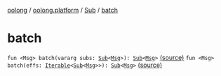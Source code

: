 [oolong](../../index.md) / [oolong.platform](../index.md) / [Sub](index.md) / [batch](./batch.md)

# batch

`fun <Msg> batch(vararg subs: `[`Sub`](index.md)`<`[`Msg`](batch.md#Msg)`>): `[`Sub`](index.md)`<`[`Msg`](batch.md#Msg)`>` [(source)](https://github.com/pardom/oolong/tree/master/oolong/src/main/kotlin/oolong/platform/Sub.kt#L13)
`fun <Msg> batch(effs: `[`Iterable`](https://kotlinlang.org/api/latest/jvm/stdlib/kotlin.collections/-iterable/index.html)`<`[`Sub`](index.md)`<`[`Msg`](batch.md#Msg)`>>): `[`Sub`](index.md)`<`[`Msg`](batch.md#Msg)`>` [(source)](https://github.com/pardom/oolong/tree/master/oolong/src/main/kotlin/oolong/platform/Sub.kt#L15)